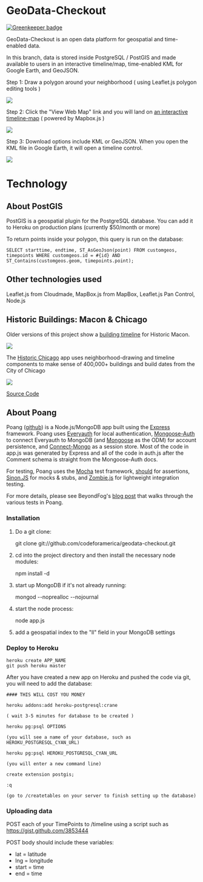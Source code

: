 # GeoData-Checkout

[![Greenkeeper badge](https://badges.greenkeeper.io/mapmeld/geodata-checkout.svg)](https://greenkeeper.io/)

GeoData-Checkout is an open data platform for geospatial and time-enabled data.

In this branch, data is stored inside PostgreSQL / PostGIS and made available to users in an interactive timeline/map, time-enabled KML for Google Earth, and GeoJSON.

Step 1: Draw a polygon around your neighborhood ( using Leaflet.js polygon editing tools )

<img src="http://i.imgur.com/U9uW5.png"/>

Step 2: Click the "View Web Map" link and you will land on <a href="http://maconmaps.herokuapp.com/timeline?customgeo=50789e4994661b0200000051">an interactive timeline-map</a> ( powered by Mapbox.js )

<img src="http://codeforamerica.org/wp-content/uploads/2012/09/Screen-Shot-2012-09-24-at-3.54.11-PM.png"/>

Step 3: Download options include KML or GeoJSON. When you open the KML file in Google Earth, it will open a timeline control.

<img src="http://i.imgur.com/AZ0Au.png"/>

# Technology

## About PostGIS

PostGIS is a geospatial plugin for the PostgreSQL database. You can add it to Heroku on production plans (currently $50/month or more)

To return points inside your polygon, this query is run on the database:

    SELECT starttime, endtime, ST_AsGeoJson(point) FROM customgeos, timepoints WHERE customgeos.id = #{id} AND ST_Contains(customgeos.geom, timepoints.point);

## Other technologies used

Leaflet.js from Cloudmade, MapBox.js from MapBox, Leaflet.js Pan Control, Node.js

## Historic Buildings: Macon & Chicago

Older versions of this project show a <a href="http://historic-macon.herokuapp.com/timeline?customgeo=5080a0bf5766800200000346">building timeline</a> for Historic Macon.

<img src="http://i.imgur.com/hayao.png"/>

The <a href="http://historicchicago.heroku.com">Historic Chicago</a> app uses neighborhood-drawing and timeline components to make sense of 400,000+ buildings and build dates from the City of Chicago

<img src="http://i.imgur.com/S50kw.png"/>

<a href="https://github.com/mapmeld/HistoricMaconMap">Source Code</a>


## About Poang

Poang ([github](https://github.com/BeyondFog/Poang)) is a Node.js/MongoDB app built using the [Express](http://expressjs.com/) framework. Poang uses [Everyauth](http://everyauth.com/) for local authentication, [Mongoose-Auth](https://github.com/bnoguchi/mongoose-auth) to connect Everyauth to MongoDB (and [Mongoose](http://mongoosejs.com/) as the ODM) for account persistence, and [Connect-Mongo](https://github.com/kcbanner/connect-mongo) as a session store. Most of the code in app.js was generated by Express and all of the code in auth.js after the Comment schema is straight from the Mongoose-Auth docs.

For testing, Poang uses the [Mocha](http://visionmedia.github.com/mocha/) test framework, [should](https://github.com/visionmedia/should.js) for assertions, [Sinon.JS](http://sinonjs.org/) for mocks & stubs, and [Zombie.js](http://zombie.labnotes.org/) for lightweight integration testing.

For more details, please see BeyondFog's [blog post](http://blog.beyondfog.com/?p=222) that walks through the various tests in Poang.

### Installation
 
1) Do a git clone:

    git clone git://github.com/codeforamerica/geodata-checkout.git
    
2) cd into the project directory and then install the necessary node modules:

    npm install -d

3) start up MongoDB if it's not already running:
  
    mongod --noprealloc --nojournal
    
4) start the node process:

    node app.js

5) add a geospatial index to the "ll" field in your MongoDB settings

### Deploy to Heroku

    heroku create APP_NAME
    git push heroku master

After you have created a new app on Heroku and pushed the code via git, you will need to add the database:

    #### THIS WILL COST YOU MONEY
    
    heroku addons:add heroku-postgresql:crane
    
    ( wait 3-5 minutes for database to be created )
    
    heroku pg:psql OPTIONS
    
    (you will see a name of your database, such as HEROKU_POSTGRESQL_CYAN_URL)
    
    heroku pg:psql HEROKU_POSTGRESQL_CYAN_URL
    
    (you will enter a new command line)
    
    create extension postgis;
    
    :q
    
    (go to /createtables on your server to finish setting up the database)


### Uploading data

POST each of your TimePoints to /timeline using a script such as https://gist.github.com/3853444

POST body should include these variables:

* lat = latitude
* lng = longitude
* start = time
* end = time